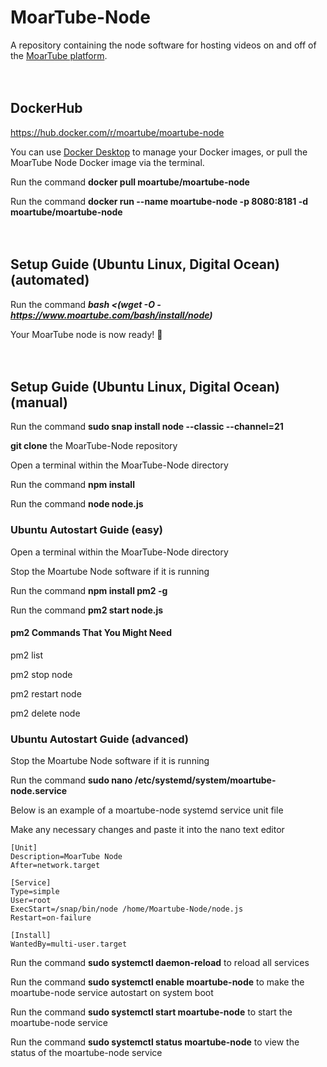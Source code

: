 # MoarTube-Node
A repository containing the node software for hosting videos on and off of the [MoarTube platform](http://www.moartube.com).
<br/>
<br/>
<br/>
## DockerHub
https://hub.docker.com/r/moartube/moartube-node

You can use [Docker Desktop](https://www.docker.com/products/docker-desktop/) to manage your Docker images, or pull the MoarTube Node Docker image via the terminal.

Run the command **docker pull moartube/moartube-node**

Run the command **docker run --name moartube-node -p 8080:8181 -d moartube/moartube-node**
<br/>
<br/>
<br/>
## Setup Guide (Ubuntu Linux, Digital Ocean) (automated)

Run the command ***bash <(wget -O - https://www.moartube.com/bash/install/node)***

Your MoarTube node is now ready! :tada:
<br/>
<br/>
<br/>
## Setup Guide (Ubuntu Linux, Digital Ocean) (manual)

Run the command **sudo snap install node --classic --channel=21**

**git clone** the MoarTube-Node repository

Open a terminal within the MoarTube-Node directory

Run the command **npm install**

Run the command **node node.js**

### Ubuntu Autostart Guide (easy)

Open a terminal within the MoarTube-Node directory

Stop the Moartube Node software if it is running

Run the command **npm install pm2 -g**

Run the command **pm2 start node.js**

#### pm2 Commands That You Might Need

pm2 list

pm2 stop node

pm2 restart node

pm2 delete node

### Ubuntu Autostart Guide (advanced)

Stop the Moartube Node software if it is running

Run the command **sudo nano /etc/systemd/system/moartube-node.service**

Below is an example of a moartube-node systemd service unit file

Make any necessary changes and paste it into the nano text editor

```
[Unit]
Description=MoarTube Node
After=network.target

[Service]
Type=simple
User=root
ExecStart=/snap/bin/node /home/Moartube-Node/node.js
Restart=on-failure

[Install]
WantedBy=multi-user.target
```

Run the command **sudo systemctl daemon-reload** to reload all services

Run the command **sudo systemctl enable moartube-node** to make the moartube-node service autostart on system boot

Run the command **sudo systemctl start moartube-node** to start the moartube-node service

Run the command **sudo systemctl status moartube-node** to view the status of the moartube-node service
